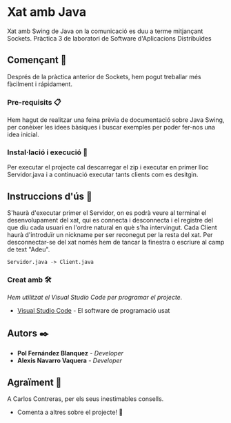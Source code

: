 # Xat amb Java
Xat amb Swing de Java on la comunicació es duu a terme mitjançant Sockets.
Pràctica 3 de laboratori de Software d'Aplicacions Distribuïdes

## Començant 🚀

Després de la pràctica anterior de Sockets, hem pogut treballar més fàcilment i 
rápidament. 


### Pre-requisits 📋

Hem hagut de realitzar una feina prèvia de documentació sobre
Java Swing, per conèixer les idees bàsiques i buscar exemples per poder fer-nos
una idea inicial.

### Instal·lació i execució 🔧

Per executar el projecte cal descarregar el zip i executar  en primer lloc
Servidor.java i a continuació executar tants clients com es desitgin. 

## Instruccions d'ús 📖
S'haurà d'executar primer el Servidor, on es podrà veure al terminal el desenvolupament
del xat, qui es connecta i desconnecta i el registre del que diu cada usuari en l'ordre
natural en què s'ha intervingut.
Cada Client haurà d'introduïr un nickname per ser reconegut per la resta del xat.
Per desconnectar-se del xat només hem de tancar la finestra o escriure al camp de 
text "Adeu".
```
Servidor.java -> Client.java
```
### Creat amb 🛠️

_Hem utilitzat el Visual Studio Code per programar el projecte._

* [Visual Studio Code](https://code.visualstudio.com/) - El software de programació usat

## Autors ✒️

* **Pol Fernández Blanquez** - *Developer* 
* **Alexis Navarro Vaquera** - *Developer* 

## Agraïment 🎁
A Carlos Contreras, per els seus inestimables consells.
* Comenta a altres sobre el projecte! 📢
